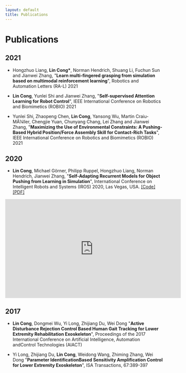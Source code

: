 ```yaml
---
layout: default
title: Publications
---
```

# Publications

## 2021
- Hongzhuo Liang, **Lin Cong\***, Norman Hendrich, Shuang Li, Fuchun Sun and Jianwei Zhang, "**Learn multi-fingered grasping from simulation based on multimodal reinforcement learning**", Robotics and Automation Letters (RA-L) 2021

- **Lin Cong**, Yunlei Shi and Jianwei Zhang, "**Self-supervised Attention Learning for Robot Control**", IEEE International Conference on Robotics and Biomimetics (ROBIO) 2021

- Yunlei Shi, Zhaopeng Chen, **Lin Cong**, Yansong Wu, Martin Craiu-MÃ¼ller, Chengjie Yuan, Chunyang Chang, Lei Zhang and Jianwei Zhang, "**Maximizing the Use of Environmental Constraints: A Pushing-Based Hybrid Position/Force Assembly Skill for Contact-Rich Tasks**", IEEE International Conference on Robotics and Biomimetics (ROBIO) 2021


## 2020

- **Lin Cong**, Michael Görner, Philipp Ruppel, Hongzhuo Liang, Norman Hendrich, Jianwei Zhang, "**Self-Adapting Recurrent Models for Object Pushing from Learning in Simulation**", International Conference on Intelligent Robots and Systems (IROS) 2020, Las Vegas, USA. [[Code]](https://github.com/HitLyn/RMPPI) [[PDF]](https://arxiv.org/abs/2007.13421)

<div style="text-align:center">
<iframe width="560" height="315" src="https://www.youtube.com/embed/z-gTJMs9tFg" frameborder="0" allow="accelerometer; autoplay; encrypted-media; gyroscope; picture-in-picture" allowfullscreen></iframe>
</div>


## 2017
- **Lin Cong**, Dongmei Wu, Yi Long, Zhijiang Du, Wei Dong "**Active Disturbance Rejection Control Based Human Gait Tracking for Lower Extremity Rehabilitation Exoskeleton**", Proceedings of the 2017 International Conference on Artificial Intelligence, Automation andControl Technologies (AIACT)

- Yi Long, Zhijiang Du, **Lin Cong**, Weidong Wang, Zhiming Zhang, Wei Dong "**Parameter IdentificationBased Sensitivity Amplification Control for Lower Extremity Exoskeleton**", ISA Transactions, 67:389-397
